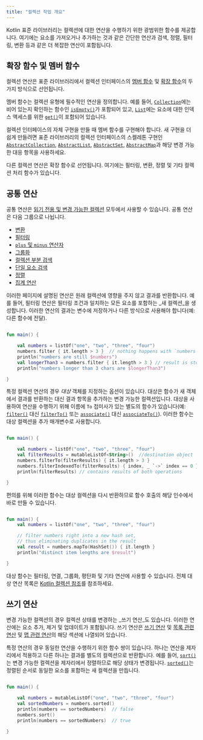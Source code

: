 ```yaml
---
title: "컬렉션 작업 개요"
---
```

Kotlin 표준 라이브러리는 컬렉션에 대한 연산을 수행하기 위한 광범위한 함수를 제공합니다. 여기에는 요소를 가져오거나 추가하는 것과 같은 간단한 연산과 검색, 정렬, 필터링, 변환 등과 같은 더 복잡한 연산이 포함됩니다.

## 확장 함수 및 멤버 함수

컬렉션 연산은 표준 라이브러리에서 컬렉션 인터페이스의 [멤버 함수](classes#class-members) 및 [확장 함수](extensions#extension-functions)의 두 가지 방식으로 선언됩니다.

멤버 함수는 컬렉션 유형에 필수적인 연산을 정의합니다. 예를 들어, [`Collection`](https://kotlinlang.org/api/latest/jvm/stdlib/kotlin.collections/-collection/index.html)에는 비어 있는지 확인하는 함수인 [`isEmpty()`](https://kotlinlang.org/api/latest/jvm/stdlib/kotlin.collections/-collection/is-empty.html)가 포함되어 있고, [`List`](https://kotlinlang.org/api/latest/jvm/stdlib/kotlin.collections/-list/index.html)에는 요소에 대한 인덱스 액세스를 위한 [`get()`](https://kotlinlang.org/api/latest/jvm/stdlib/kotlin.collections/-list/get.html)이 포함되어 있습니다.

컬렉션 인터페이스의 자체 구현을 만들 때 멤버 함수를 구현해야 합니다. 새 구현을 더 쉽게 만들려면 표준 라이브러리의 컬렉션 인터페이스의 스켈레톤 구현인 [`AbstractCollection`](https://kotlinlang.org/api/latest/jvm/stdlib/kotlin.collections/-abstract-collection/index.html), 
[`AbstractList`](https://kotlinlang.org/api/latest/jvm/stdlib/kotlin.collections/-abstract-list/index.html),
[`AbstractSet`](https://kotlinlang.org/api/latest/jvm/stdlib/kotlin.collections/-abstract-set/index.html),
[`AbstractMap`](https://kotlinlang.org/api/latest/jvm/stdlib/kotlin.collections/-abstract-map/index.html)과 해당 변경 가능한 대응 항목을 사용하세요.

다른 컬렉션 연산은 확장 함수로 선언됩니다. 여기에는 필터링, 변환, 정렬 및 기타 컬렉션 처리 함수가 있습니다.

## 공통 연산

공통 연산은 [읽기 전용 및 변경 가능한 컬렉션](collections-overview#collection-types) 모두에서 사용할 수 있습니다. 공통 연산은 다음 그룹으로 나뉩니다.

* [변환](collection-transformations)
* [필터링](collection-filtering)
* [`plus` 및 `minus` 연산자](collection-plus-minus)
* [그룹화](collection-grouping)
* [컬렉션 부분 검색](collection-parts)
* [단일 요소 검색](collection-elements)
* [정렬](collection-ordering)
* [집계 연산](collection-aggregate)

이러한 페이지에 설명된 연산은 원래 컬렉션에 영향을 주지 않고 결과를 반환합니다. 예를 들어, 필터링 연산은 필터링 조건과 일치하는 모든 요소를 포함하는 _새 컬렉션_을 생성합니다. 이러한 연산의 결과는 변수에 저장하거나 다른 방식으로 사용해야 합니다(예: 다른 함수에 전달).

```kotlin

fun main() {

    val numbers = listOf("one", "two", "three", "four")  
    numbers.filter { it.length > 3 }  // nothing happens with `numbers`, result is lost
    println("numbers are still $numbers")
    val longerThan3 = numbers.filter { it.length > 3 } // result is stored in `longerThan3`
    println("numbers longer than 3 chars are $longerThan3")

}
```

특정 컬렉션 연산의 경우 _대상_ 객체를 지정하는 옵션이 있습니다. 대상은 함수가 새 객체에서 결과를 반환하는 대신 결과 항목을 추가하는 변경 가능한 컬렉션입니다. 대상을 사용하여 연산을 수행하기 위해 이름에 `To` 접미사가 있는 별도의 함수가 있습니다(예: [`filter()`](https://kotlinlang.org/api/latest/jvm/stdlib/kotlin.collections/filter.html) 대신 [`filterTo()`](https://kotlinlang.org/api/latest/jvm/stdlib/kotlin.collections/filter-to.html) 또는 [`associate()`](https://kotlinlang.org/api/latest/jvm/stdlib/kotlin.collections/associate.html) 대신 [`associateTo()`](https://kotlinlang.org/api/latest/jvm/stdlib/kotlin.collections/associate-to.html)). 이러한 함수는 대상 컬렉션을 추가 매개변수로 사용합니다.

```kotlin

fun main() {

    val numbers = listOf("one", "two", "three", "four")
    val filterResults = mutableListOf<String>()  //destination object
    numbers.filterTo(filterResults) { it.length > 3 }
    numbers.filterIndexedTo(filterResults) { index, _ `->` index == 0 }
    println(filterResults) // contains results of both operations

}

```

편의를 위해 이러한 함수는 대상 컬렉션을 다시 반환하므로 함수 호출의 해당 인수에서 바로 만들 수 있습니다.

```kotlin

fun main() {
    val numbers = listOf("one", "two", "three", "four")

    // filter numbers right into a new hash set, 
    // thus eliminating duplicates in the result
    val result = numbers.mapTo(HashSet()) { it.length }
    println("distinct item lengths are $result")

}
```

대상 함수는 필터링, 연결, 그룹화, 평탄화 및 기타 연산에 사용할 수 있습니다. 전체 대상 연산 목록은 [Kotlin 컬렉션 참조](https://kotlinlang.org/api/latest/jvm/stdlib/kotlin.collections/index.html)를 참조하세요.

## 쓰기 연산

변경 가능한 컬렉션의 경우 컬렉션 상태를 변경하는 _쓰기 연산_도 있습니다. 이러한 연산에는 요소 추가, 제거 및 업데이트가 포함됩니다. 쓰기 연산은 [쓰기 연산](collection-write) 및 [목록 관련 연산](list-operations#list-write-operations) 및 [맵 관련 연산](map-operations#map-write-operations)의 해당 섹션에 나열되어 있습니다.

특정 연산의 경우 동일한 연산을 수행하기 위한 함수 쌍이 있습니다. 하나는 연산을 제자리에서 적용하고 다른 하나는 결과를 별도의 컬렉션으로 반환합니다. 예를 들어, [`sort()`](https://kotlinlang.org/api/latest/jvm/stdlib/kotlin.collections/sort.html)는 변경 가능한 컬렉션을 제자리에서 정렬하므로 해당 상태가 변경됩니다. [`sorted()`](https://kotlinlang.org/api/latest/jvm/stdlib/kotlin.collections/sorted.html)는 정렬된 순서로 동일한 요소를 포함하는 새 컬렉션을 만듭니다.

```kotlin

fun main() {

    val numbers = mutableListOf("one", "two", "three", "four")
    val sortedNumbers = numbers.sorted()
    println(numbers == sortedNumbers)  // false
    numbers.sort()
    println(numbers == sortedNumbers)  // true

}
```